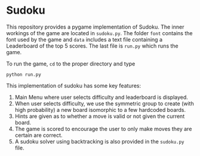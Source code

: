 # Sudoku
This repository provides a pygame implementation of Sudoku.
The inner workings of the game are located in ```sudoku.py```.
The folder ```font``` contains the font used by the game and ```data``` includes a text file containing a Leaderboard of the top 5 scores.
The last file is ```run.py``` which runs the game.

To run the game, ```cd``` to the proper directory and type

```python run.py```

This implementation of sudoku has some key features:
1. Main Menu where user selects difficulty and leaderboard is displayed.
1. When user selects difficulty, we use the symmetric group to create (with high probability) a new board isomorphic to a few hardcoded boards.
1. Hints are given as to whether a move is valid or not given the current board.
1. The game is scored to encourage the user to only make moves they are certain are correct. 
1. A sudoku solver using backtracking is also provided in the ```sudoku.py``` file.
